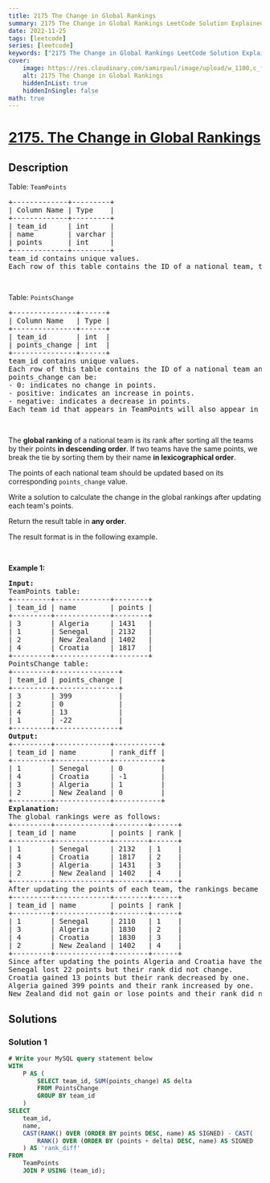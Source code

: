 ```yaml
---
title: 2175 The Change in Global Rankings
summary: 2175 The Change in Global Rankings LeetCode Solution Explained
date: 2022-11-25
tags: [leetcode]
series: [leetcode]
keywords: ["2175 The Change in Global Rankings LeetCode Solution Explained in all languages", "2175 The Change in Global Rankings", "LeetCode", "leetcode solution in Python3 C++ Java Go PHP Ruby Swift TypeScript Rust C# JavaScript C", "GeeksforGeeks", "InterviewBit", "Coding Ninjas", "HackerRank", "HackerEarth", "CodeChef", "TopCoder", "AlgoExpert", "freeCodeCamp", "Codeforces", "GitHub", "AtCoder", "Samir Paul"]
cover:
    image: https://res.cloudinary.com/samirpaul/image/upload/w_1100,c_fit,co_rgb:FFFFFF,l_text:Arial_75_bold:2175 The Change in Global Rankings - Solution Explained/problem-solving.webp
    alt: 2175 The Change in Global Rankings
    hiddenInList: true
    hiddenInSingle: false
math: true
---
```



# [2175. The Change in Global Rankings](https://leetcode.com/problems/the-change-in-global-rankings)


## Description

<p>Table: <code>TeamPoints</code></p>

<pre>
+-------------+---------+
| Column Name | Type    |
+-------------+---------+
| team_id     | int     |
| name        | varchar |
| points      | int     |
+-------------+---------+
team_id contains unique values.
Each row of this table contains the ID of a national team, the name of the country it represents, and the points it has in the global rankings. No two teams will represent the same country.
</pre>

<p>&nbsp;</p>

<p>Table: <code>PointsChange</code></p>

<pre>
+---------------+------+
| Column Name   | Type |
+---------------+------+
| team_id       | int  |
| points_change | int  |
+---------------+------+
team_id contains unique values.
Each row of this table contains the ID of a national team and the change in its points in the global rankings.
points_change can be:
- 0: indicates no change in points.
- positive: indicates an increase in points.
- negative: indicates a decrease in points.
Each team_id that appears in TeamPoints will also appear in this table.
</pre>

<p>&nbsp;</p>

<p>The <strong>global ranking</strong> of a national team is its rank after sorting all the teams by their points <strong>in descending order</strong>. If two teams have the same points, we break the tie by sorting them by their name <strong>in lexicographical order</strong>.</p>

<p>The points of each national team should be updated based on its corresponding <code>points_change</code> value.</p>

<p>Write a solution to calculate the change in the global rankings after updating each team&#39;s points.</p>

<p>Return the result table in <strong>any order</strong>.</p>

<p>The result format is in the following example.</p>

<p>&nbsp;</p>
<p><strong class="example">Example 1:</strong></p>

<pre>
<strong>Input:</strong> 
TeamPoints table:
+---------+-------------+--------+
| team_id | name        | points |
+---------+-------------+--------+
| 3       | Algeria     | 1431   |
| 1       | Senegal     | 2132   |
| 2       | New Zealand | 1402   |
| 4       | Croatia     | 1817   |
+---------+-------------+--------+
PointsChange table:
+---------+---------------+
| team_id | points_change |
+---------+---------------+
| 3       | 399           |
| 2       | 0             |
| 4       | 13            |
| 1       | -22           |
+---------+---------------+
<strong>Output:</strong> 
+---------+-------------+-----------+
| team_id | name        | rank_diff |
+---------+-------------+-----------+
| 1       | Senegal     | 0         |
| 4       | Croatia     | -1        |
| 3       | Algeria     | 1         |
| 2       | New Zealand | 0         |
+---------+-------------+-----------+
<strong>Explanation:</strong> 
The global rankings were as follows:
+---------+-------------+--------+------+
| team_id | name        | points | rank |
+---------+-------------+--------+------+
| 1       | Senegal     | 2132   | 1    |
| 4       | Croatia     | 1817   | 2    |
| 3       | Algeria     | 1431   | 3    |
| 2       | New Zealand | 1402   | 4    |
+---------+-------------+--------+------+
After updating the points of each team, the rankings became the following:
+---------+-------------+--------+------+
| team_id | name        | points | rank |
+---------+-------------+--------+------+
| 1       | Senegal     | 2110   | 1    |
| 3       | Algeria     | 1830   | 2    |
| 4       | Croatia     | 1830   | 3    |
| 2       | New Zealand | 1402   | 4    |
+---------+-------------+--------+------+
Since after updating the points Algeria and Croatia have the same points, they are ranked according to their lexicographic order.
Senegal lost 22 points but their rank did not change.
Croatia gained 13 points but their rank decreased by one.
Algeria gained 399 points and their rank increased by one.
New Zealand did not gain or lose points and their rank did not change.
</pre>

## Solutions

### Solution 1

<!-- tabs:start -->

```sql
# Write your MySQL query statement below
WITH
    P AS (
        SELECT team_id, SUM(points_change) AS delta
        FROM PointsChange
        GROUP BY team_id
    )
SELECT
    team_id,
    name,
    CAST(RANK() OVER (ORDER BY points DESC, name) AS SIGNED) - CAST(
        RANK() OVER (ORDER BY (points + delta) DESC, name) AS SIGNED
    ) AS 'rank_diff'
FROM
    TeamPoints
    JOIN P USING (team_id);
```

<!-- tabs:end -->

<!-- end -->
